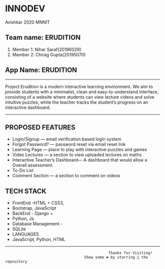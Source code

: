 # INNODEV
Avishkar 2020 MNNIT

## Team name: ERUDITION
1. Member 1: Nihar Saraf(20196029)
2. Member 2: Chirag Gupta(20195070)


## App Name: ERUDITION

<hr>
Project Erudition is a modern interactive learning environment. We aim to provide students with a minimalist, clean and easy-to-understand interface, consisting of a website where students can view lecture videos and solve intuitive puzzles, while the teacher tracks the student’s progress on an interactive dashboard.
<hr>

## PROPOSED FEATURES

* Login/Signup — email verification based login system
* Forgot Password? — password reset via email reset link
* Learning Page — place to play with interactive puzzles and games
* Video Lectures — a section to view uploaded lectures on maths
* Interactive Teacher’s Dashboard— A dashboard that would allow a Overall assessment.
* To-Do List
* Comment Section — a section to comment on videos

## TECH STACK

* FrontEnd -HTML + CSS3,
* Bootstrap, JavaScript
* BackEnd - Django +
* Python, Js
* Database Management -
* SQLite
* LANGUAGES
* JavaScript, Python, HTML

 <!-- Horizontal Rule -->
---

<p align="center">
  
                                                   Thanks for Visiting! 
                                        Show some ❤️ by starring 🌟 the repository
</p>

